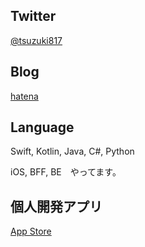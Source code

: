## Twitter

[@tsuzuki817](https://twitter.com/tsuzuki817)

## Blog

[hatena](http://pasokatu.hateblo.jp)

## Language

Swift, Kotlin, Java, C#, Python


iOS, BFF, BE　やってます。


## 個人開発アプリ
[App Store](https://apps.apple.com/jp/developer/ryo-tsudukihashi/id1320583602?l)